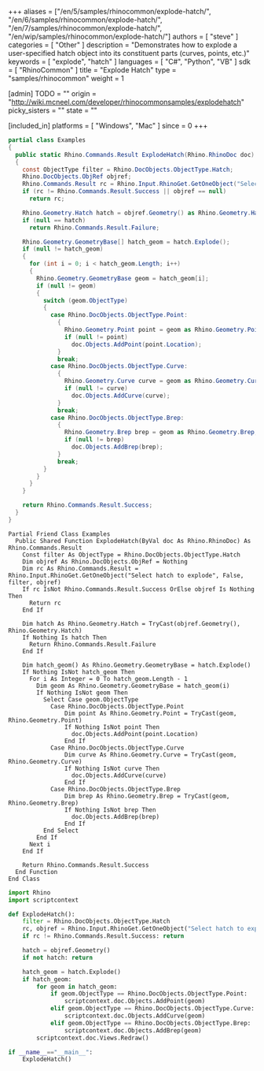 +++
aliases = ["/en/5/samples/rhinocommon/explode-hatch/", "/en/6/samples/rhinocommon/explode-hatch/", "/en/7/samples/rhinocommon/explode-hatch/", "/en/wip/samples/rhinocommon/explode-hatch/"]
authors = [ "steve" ]
categories = [ "Other" ]
description = "Demonstrates how to explode a user-specified hatch object into its constituent parts (curves, points, etc.)"
keywords = [ "explode", "hatch" ]
languages = [ "C#", "Python", "VB" ]
sdk = [ "RhinoCommon" ]
title = "Explode Hatch"
type = "samples/rhinocommon"
weight = 1

[admin]
TODO = ""
origin = "http://wiki.mcneel.com/developer/rhinocommonsamples/explodehatch"
picky_sisters = ""
state = ""

[included_in]
platforms = [ "Windows", "Mac" ]
since = 0
+++

<div class="codetab-content" id="cs">

```cs
partial class Examples
{
  public static Rhino.Commands.Result ExplodeHatch(Rhino.RhinoDoc doc)
  {
    const ObjectType filter = Rhino.DocObjects.ObjectType.Hatch;
    Rhino.DocObjects.ObjRef objref;
    Rhino.Commands.Result rc = Rhino.Input.RhinoGet.GetOneObject("Select hatch to explode", false, filter, out objref);
    if (rc != Rhino.Commands.Result.Success || objref == null)
      return rc;

    Rhino.Geometry.Hatch hatch = objref.Geometry() as Rhino.Geometry.Hatch;
    if (null == hatch)
      return Rhino.Commands.Result.Failure;

    Rhino.Geometry.GeometryBase[] hatch_geom = hatch.Explode();
    if (null != hatch_geom)
    {
      for (int i = 0; i < hatch_geom.Length; i++)
      {
        Rhino.Geometry.GeometryBase geom = hatch_geom[i];
        if (null != geom)
        {
          switch (geom.ObjectType)
          {
            case Rhino.DocObjects.ObjectType.Point:
              {
                Rhino.Geometry.Point point = geom as Rhino.Geometry.Point;
                if (null != point)
                  doc.Objects.AddPoint(point.Location);
              }
              break;
            case Rhino.DocObjects.ObjectType.Curve:
              {
                Rhino.Geometry.Curve curve = geom as Rhino.Geometry.Curve;
                if (null != curve)
                  doc.Objects.AddCurve(curve);
              }
              break;
            case Rhino.DocObjects.ObjectType.Brep:
              {
                Rhino.Geometry.Brep brep = geom as Rhino.Geometry.Brep;
                if (null != brep)
                  doc.Objects.AddBrep(brep);
              }
              break;
          }
        }
      }
    }

    return Rhino.Commands.Result.Success;
  }
}
```

</div>


<div class="codetab-content" id="vb">

```vbnet
Partial Friend Class Examples
  Public Shared Function ExplodeHatch(ByVal doc As Rhino.RhinoDoc) As Rhino.Commands.Result
	Const filter As ObjectType = Rhino.DocObjects.ObjectType.Hatch
	Dim objref As Rhino.DocObjects.ObjRef = Nothing
	Dim rc As Rhino.Commands.Result = Rhino.Input.RhinoGet.GetOneObject("Select hatch to explode", False, filter, objref)
	If rc IsNot Rhino.Commands.Result.Success OrElse objref Is Nothing Then
	  Return rc
	End If

	Dim hatch As Rhino.Geometry.Hatch = TryCast(objref.Geometry(), Rhino.Geometry.Hatch)
	If Nothing Is hatch Then
	  Return Rhino.Commands.Result.Failure
	End If

	Dim hatch_geom() As Rhino.Geometry.GeometryBase = hatch.Explode()
	If Nothing IsNot hatch_geom Then
	  For i As Integer = 0 To hatch_geom.Length - 1
		Dim geom As Rhino.Geometry.GeometryBase = hatch_geom(i)
		If Nothing IsNot geom Then
		  Select Case geom.ObjectType
			Case Rhino.DocObjects.ObjectType.Point
				Dim point As Rhino.Geometry.Point = TryCast(geom, Rhino.Geometry.Point)
				If Nothing IsNot point Then
				  doc.Objects.AddPoint(point.Location)
				End If
			Case Rhino.DocObjects.ObjectType.Curve
				Dim curve As Rhino.Geometry.Curve = TryCast(geom, Rhino.Geometry.Curve)
				If Nothing IsNot curve Then
				  doc.Objects.AddCurve(curve)
				End If
			Case Rhino.DocObjects.ObjectType.Brep
				Dim brep As Rhino.Geometry.Brep = TryCast(geom, Rhino.Geometry.Brep)
				If Nothing IsNot brep Then
				  doc.Objects.AddBrep(brep)
				End If
		  End Select
		End If
	  Next i
	End If

	Return Rhino.Commands.Result.Success
  End Function
End Class
```

</div>


<div class="codetab-content" id="py">

```python
import Rhino
import scriptcontext

def ExplodeHatch():
    filter = Rhino.DocObjects.ObjectType.Hatch
    rc, objref = Rhino.Input.RhinoGet.GetOneObject("Select hatch to explode", False, filter)
    if rc != Rhino.Commands.Result.Success: return

    hatch = objref.Geometry()
    if not hatch: return

    hatch_geom = hatch.Explode()
    if hatch_geom:
        for geom in hatch_geom:
            if geom.ObjectType == Rhino.DocObjects.ObjectType.Point:
                scriptcontext.doc.Objects.AddPoint(geom)
            elif geom.ObjectType == Rhino.DocObjects.ObjectType.Curve:
                scriptcontext.doc.Objects.AddCurve(geom)
            elif geom.ObjectType == Rhino.DocObjects.ObjectType.Brep:
                scriptcontext.doc.Objects.AddBrep(geom)
        scriptcontext.doc.Views.Redraw()

if __name__=="__main__":
    ExplodeHatch()
```

</div>
